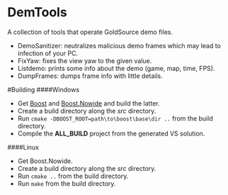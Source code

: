 DemTools
==========

A collection of tools that operate GoldSource demo files.
- DemoSanitizer: neutralizes malicious demo frames which may lead to infection of your PC.
- FixYaw: fixes the view yaw to the given value.
- Listdemo: prints some info about the demo (game, map, time, FPS).
- DumpFrames: dumps frame info with little details.

#Building
####Windows
- Get [Boost](http://www.boost.org/) and [Boost.Nowide](http://cppcms.com/files/nowide/html/) and build the latter.
- Create a build directory along the *src* directory.
- Run `cmake -DBOOST_ROOT=path\to\boost\base\dir ..` from the build directory.
- Compile the **ALL_BUILD** project from the generated VS solution.

####Linux
- Get Boost.Nowide.
- Create a build directory along the *src* directory.
- Run `cmake ..` from the build directory.
- Run `make` from the build directory.
